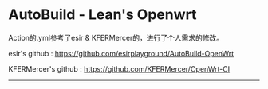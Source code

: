 # AutoBuild - Lean's Openwrt

Action的.yml参考了esir  &  KFERMercer的，进行了个人需求的修改。

esir's github : https://github.com/esirplayground/AutoBuild-OpenWrt

KFERMercer's github : https://github.com/KFERMercer/OpenWrt-CI

----------------------------------------------------------------------

